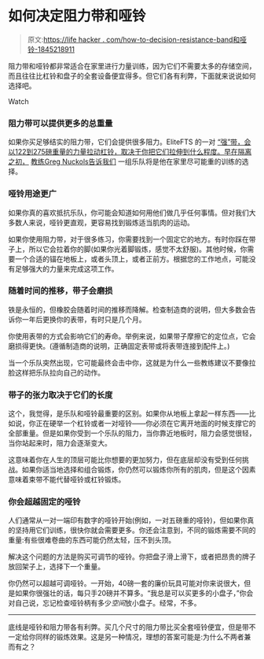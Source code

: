 # 如何决定阻力带和哑铃

> 原文:[https://life hacker . com/how-to-decision-resistance-band和哑铃-1845218911](https://lifehacker.com/how-to-decide-between-resistance-bands-and-dumbbells-1845218911)

阻力带和哑铃都非常适合在家里进行力量训练，因为它们不需要太多的存储空间，而且往往比杠铃和盘子的全套设备便宜得多。但它们各有利弊，下面就来说说如何选择吧。

Watch

### 阻力带可以提供更多的总重量

如果你买足够结实的阻力带，它们会提供很多阻力。EliteFTS 的一对 [“强”带，会以122到275磅重量的力量拉动杠铃，取决于你把它们拉伸到什么程度。早在隔离之初，](https://www.elitefts.com/pro-strong-resistance-band.html) [教练Greg Nuckols告诉我们](https://vitals.lifehacker.com/how-to-plan-your-strength-training-when-the-future-is-u-1842649573) 一组乐队将是他在家里尽可能重的训练的选择。

### 哑铃用途更广

如果你真的喜欢抵抗乐队，你可能会知道如何用他们做几乎任何事情。但对我们大多数人来说，哑铃更直观，更容易找到锻炼适当肌肉的运动。

如果你使用阻力带，对于很多练习，你需要找到一个固定它的地方。有时你踩在带子上，所以它会拉着你的脚(如果你光着脚锻炼，感觉不太舒服)。其他时候，你需要一个合适的锚在地板上，或者头顶上，或者正前方。根据您的工作地点，可能没有足够强大的力量来完成这项工作。

### 随着时间的推移，带子会磨损

铁是永恒的，但橡胶会随着时间的推移而降解。检查制造商的说明，但大多数会告诉你一年后更换你的表带，有时只是几个月。

你使用表带的方式会影响它们的寿命。举例来说，如果带子摩擦它的定位点，它会磨损得更快。(遵循制造商的说明，正确固定表带或将表带连接到配件上。)

当一个乐队突然出现，它可能最终会击中你，这就是为什么一些教练建议不要像拉脸这样把乐队拉向自己的动作。

### 带子的张力取决于它们的长度

这个，我觉得，是乐队和哑铃最重要的区别。如果你从地板上拿起一样东西——比如说，你正在硬举一个杠铃或者一对哑铃——你必须在它离开地面的时候支撑它的全部重量。但是如果你受到一个乐队的阻力，当你靠近地板时，阻力会感觉很轻，当你站起来时，阻力会逐渐变大。

这意味着你在人生的顶层可能比你想要的更加努力，但在底层却没有受到任何挑战。如果你适当地选择和组合锻炼，你仍然可以锻炼你所有的肌肉，但是这个因素意味着束带不能代替哑铃或杠铃锻炼。

### 你会超越固定的哑铃

人们通常从一对一端印有数字的哑铃开始(例如，一对五磅重的哑铃)，但如果你真的坚持用它们训练，很快你就会需要更多。你还会注意到，不同的锻炼需要不同的重量:有些很难卷曲的东西可能仍然太轻，压不到头顶。

解决这个问题的方法是购买可调节的哑铃。你把盘子滑上滑下，或者把昂贵的牌子放回架子上，选择下一个重量。

你仍然可以超越可调哑铃。一开始，40磅一套的廉价玩具可能对你来说很大，但是如果你很强壮的话，每只手20磅并不算多。“我总是可以买更多的小盘子，”你会对自己说，忘记检查哑铃柄有多少*空间*放小盘子。经常，不多。

* * *

底线是哑铃和阻力带各有利弊。买几个尺寸的阻力带比买全套哑铃便宜，但是带不一定给你同样的锻炼效果。这是另一种情况，理想的答案可能是:为什么不两者兼而有之？